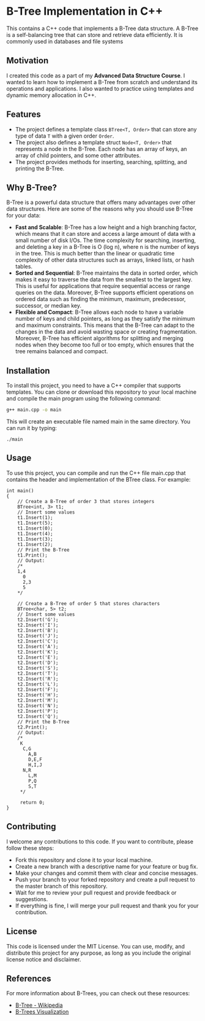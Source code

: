 # B-Tree Implementation in C++

This contains a C++ code that implements a B-Tree data structure. A B-Tree is a self-balancing tree that can store and retrieve data efficiently. It is commonly used in databases and file systems

## Motivation

I created this code as a part of my <b>Advanced Data Structure Course</b>. I wanted to learn how to implement a B-Tree from scratch and understand its operations and applications. I also wanted to practice using templates and dynamic memory allocation in C++.

## Features

- The project defines a template class `BTree<T, Order>` that can store any type of data `T` with a given order `Order`.
- The project also defines a template struct `Node<T, Order>` that represents a node in the B-Tree. Each node has an array of keys, an array of child pointers, and some other attributes.
- The project provides methods for inserting, searching, splitting, and printing the B-Tree.

## Why B-Tree?

B-Tree is a powerful data structure that offers many advantages over other data structures. Here are some of the reasons why you should use B-Tree for your data:

- **Fast and Scalable**: B-Tree has a low height and a high branching factor, which means that it can store and access a large amount of data with a small number of disk I/Os. The time complexity for searching, inserting, and deleting a key in a B-Tree is O (log n), where n is the number of keys in the tree. This is much better than the linear or quadratic time complexity of other data structures such as arrays, linked lists, or hash tables.
- **Sorted and Sequential**: B-Tree maintains the data in sorted order, which makes it easy to traverse the data from the smallest to the largest key. This is useful for applications that require sequential access or range queries on the data. Moreover, B-Tree supports efficient operations on ordered data such as finding the minimum, maximum, predecessor, successor, or median key.
- **Flexible and Compact**: B-Tree allows each node to have a variable number of keys and child pointers, as long as they satisfy the minimum and maximum constraints. This means that the B-Tree can adapt to the changes in the data and avoid wasting space or creating fragmentation. Moreover, B-Tree has efficient algorithms for splitting and merging nodes when they become too full or too empty, which ensures that the tree remains balanced and compact.

## Installation

To install this project, you need to have a C++ compiler that supports templates. You can clone or download this repository to your local machine and compile the main program using the following command:

```bash
g++ main.cpp -o main
```

This will create an executable file named main in the same directory. You can run it by typing:

```
./main
```

## Usage

To use this project, you can compile and run the C++ file main.cpp that contains the header and implementation of the BTree class. For example:

```
int main()
{
    // Create a B-Tree of order 3 that stores integers
    BTree<int, 3> t1;
    // Insert some values
    t1.Insert(1);
    t1.Insert(5);
    t1.Insert(0);
    t1.Insert(4);
    t1.Insert(3);
    t1.Insert(2);
    // Print the B-Tree
    t1.Print();
    // Output:
    /*
    1,4
      0
      2,3
      5
    */
    
    // Create a B-Tree of order 5 that stores characters
    BTree<char, 5> t2;
    // Insert some values
    t2.Insert('G');
    t2.Insert('I');
    t2.Insert('B');
    t2.Insert('J');
    t2.Insert('C');
    t2.Insert('A');
    t2.Insert('K');
    t2.Insert('E');
    t2.Insert('D');
    t2.Insert('S');
    t2.Insert('T');
    t2.Insert('R');
    t2.Insert('L');
    t2.Insert('F');
    t2.Insert('H');
    t2.Insert('M');
    t2.Insert('N');
    t2.Insert('P');
    t2.Insert('Q');
    // Print the B-Tree
    t2.Print();
    // Output:
    /*
     K
      C,G
        A,B
        D,E,F
        H,I,J
      N,R
        L,M
        P,Q
        S,T
     */
    
     return 0;
}
```

## Contributing

I welcome any contributions to this code. If you want to contribute, please follow these steps:

- Fork this repository and clone it to your local machine.
- Create a new branch with a descriptive name for your feature or bug fix.
- Make your changes and commit them with clear and concise messages.
- Push your branch to your forked repository and create a pull request to the master branch of this repository.
- Wait for me to review your pull request and provide feedback or suggestions.
- If everything is fine, I will merge your pull request and thank you for your contribution.

## License

This code is licensed under the MIT License. You can use, modify, and distribute this project for any purpose, as long as you include the original license notice and disclaimer.

## References

For more information about B-Trees, you can check out these resources:

- [B-Tree - Wikipedia](https://en.wikipedia.org/wiki/B-tree)
- [B-Trees Visualization](https://www.cs.usfca.edu/~galles/visualization/BTree.html)
